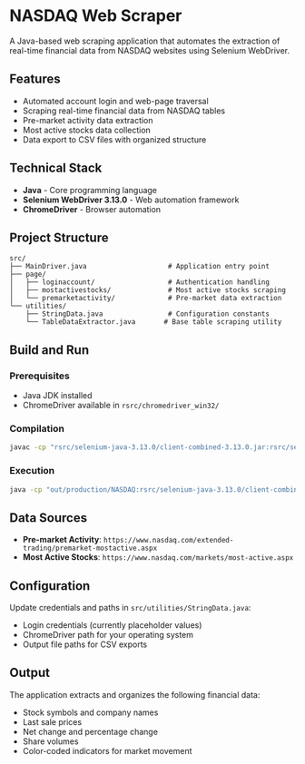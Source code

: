 # NASDAQ Web Scraper

A Java-based web scraping application that automates the extraction of real-time financial data from NASDAQ websites using Selenium WebDriver.

## Features

* Automated account login and web-page traversal
* Scraping real-time financial data from NASDAQ tables
* Pre-market activity data extraction
* Most active stocks data collection
* Data export to CSV files with organized structure

## Technical Stack

* **Java** - Core programming language
* **Selenium WebDriver 3.13.0** - Web automation framework
* **ChromeDriver** - Browser automation

## Project Structure

```
src/
├── MainDriver.java                    # Application entry point
├── page/
│   ├── loginaccount/                  # Authentication handling
│   ├── mostactivestocks/              # Most active stocks scraping
│   └── premarketactivity/             # Pre-market data extraction
└── utilities/
    ├── StringData.java                # Configuration constants
    └── TableDataExtractor.java       # Base table scraping utility
```

## Build and Run

### Prerequisites
- Java JDK installed
- ChromeDriver available in `rsrc/chromedriver_win32/`

### Compilation
```bash
javac -cp "rsrc/selenium-java-3.13.0/client-combined-3.13.0.jar:rsrc/selenium-java-3.13.0/libs/*" -d out/production/NASDAQ src/**/*.java
```

### Execution
```bash
java -cp "out/production/NASDAQ:rsrc/selenium-java-3.13.0/client-combined-3.13.0.jar:rsrc/selenium-java-3.13.0/libs/*" MainDriver
```

## Data Sources

* **Pre-market Activity**: `https://www.nasdaq.com/extended-trading/premarket-mostactive.aspx`
* **Most Active Stocks**: `https://www.nasdaq.com/markets/most-active.aspx`

## Configuration

Update credentials and paths in `src/utilities/StringData.java`:
- Login credentials (currently placeholder values)
- ChromeDriver path for your operating system
- Output file paths for CSV exports

## Output

The application extracts and organizes the following financial data:
- Stock symbols and company names
- Last sale prices
- Net change and percentage change
- Share volumes
- Color-coded indicators for market movement
